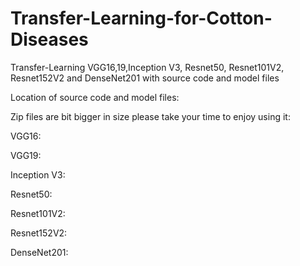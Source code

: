 # Transfer-Learning-for-Cotton-Diseases
Transfer-Learning VGG16,19,Inception V3, Resnet50, Resnet101V2, Resnet152V2 and DenseNet201 with source code and model files

Location of source code and model files:

Zip files are bit bigger in size please take your time to enjoy using it:

VGG16:

VGG19:

Inception V3:

Resnet50:

Resnet101V2:

Resnet152V2:

DenseNet201:
